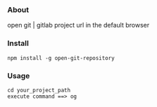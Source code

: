 ### About

open git | gitlab project url in the default browser

### Install

```
npm install -g open-git-repository
```

### Usage

```
cd your_project_path
execute command ==> og
```
